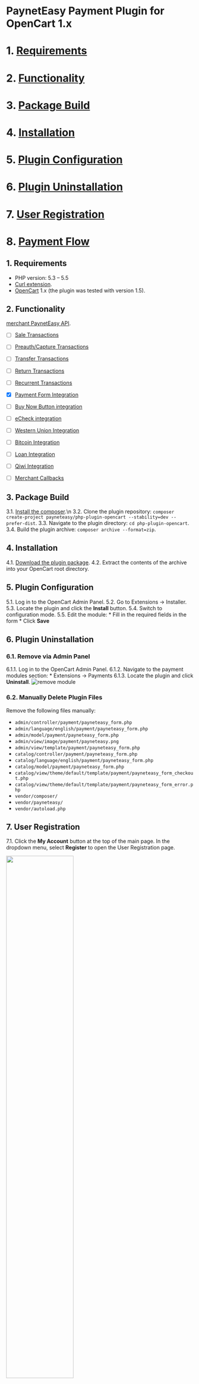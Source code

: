 # PaynetEasy Payment Plugin for OpenCart 1.x

# 1. [Requirements](https://github.com/annihilatoratm/opencart-doc/blob/main/documentation/doc-eng.md#1-requirements-1)
# 2. [Functionality](https://github.com/annihilatoratm/opencart-doc/blob/main/documentation/doc-eng.md#2-functionality-1)
# 3. [Package Build](https://github.com/annihilatoratm/opencart-doc/blob/main/documentation/doc-eng.md#3-package-build-1)
# 4. [Installation](https://github.com/annihilatoratm/opencart-doc/blob/main/documentation/doc-eng.md#4-installation-1)
# 5. [Plugin Configuration](https://github.com/annihilatoratm/opencart-doc/blob/main/documentation/doc-eng.md#5-plugin-configuration-1)
# 6. [Plugin Uninstallation](https://github.com/annihilatoratm/opencart-doc/blob/main/documentation/doc-eng.md#6-plugin-uninstallation-1)
# 7. [User Registration](https://github.com/annihilatoratm/opencart-doc/blob/main/documentation/doc-eng.md#7-user-registration-1)
# 8. [Payment Flow](https://github.com/annihilatoratm/opencart-doc/blob/main/documentation/doc-eng.md#8-payment-flow-1)

## 1. Requirements

* PHP version: 5.3 – 5.5
* [Curl extension](http://php.net/manual/en/book.curl.php).
* [OpenCart](http://www.opencart.com/index.php?route=download/download) 1.x (the plugin was tested with version 1.5).

## 2. Functionality

[merchant PaynetEasy API](http://wiki.payneteasy.com/index.php/PnE:Merchant_API).
- [ ] [Sale Transactions](http://wiki.payneteasy.com/index.php/PnE:Sale_Transactions)
- [ ] [Preauth/Capture Transactions](http://wiki.payneteasy.com/index.php/PnE:Preauth/Capture_Transactions)
- [ ] [Transfer Transactions](http://wiki.payneteasy.com/index.php/PnE:Transfer_Transactions)
- [ ] [Return Transactions](http://wiki.payneteasy.com/index.php/PnE:Return_Transactions)
- [ ] [Recurrent Transactions](http://wiki.payneteasy.com/index.php/PnE:Recurrent_Transactions)
- [x] [Payment Form Integration](http://wiki.payneteasy.com/index.php/PnE:Payment_Form_integration)
- [ ] [Buy Now Button integration](http://wiki.payneteasy.com/index.php/PnE:Buy_Now_Button_integration)
- [ ] [eCheck integration](http://wiki.payneteasy.com/index.php/PnE:eCheck_integration)
- [ ] [Western Union Integration](http://wiki.payneteasy.com/index.php/PnE:Western_Union_Integration)
- [ ] [Bitcoin Integration](http://wiki.payneteasy.com/index.php/PnE:Bitcoin_integration)
- [ ] [Loan Integration](http://wiki.payneteasy.com/index.php/PnE:Loan_integration)
- [ ] [Qiwi Integration](http://wiki.payneteasy.com/index.php/PnE:Qiwi_integration)
- [ ] [Merchant Callbacks](http://wiki.payneteasy.com/index.php/PnE:Merchant_Callbacks)


## 3. Package Build

3.1. [Install the composer](http://getcomposer.org/doc/00-intro.md).\n
3.2. Clone the plugin repository: `composer create-project payneteasy/php-plugin-opencart --stability=dev --prefer-dist`.
3.3. Navigate to the plugin directory: `cd php-plugin-opencart`.
3.4. Build the plugin archive: `composer archive --format=zip`.

## 4. Installation

4.1. [Download the plugin package](#get_package).
4.2. Extract the contents of the archive into your OpenCart root directory.

## 5. Plugin Configuration

5.1. Log in to the OpenCart Admin Panel.
5.2. Go to Extensions → Installer.
5.3. Locate the plugin and click the **Install** button.
5.4. Switch to configuration mode.
5.5. Edit the module:
    * Fill in the required fields in the form
    * Click **Save**

## 6. Plugin Uninstallation

### 6.1. Remove via Admin Panel

6.1.1. Log in to the OpenCart Admin Panel.
6.1.2. Navigate to the payment modules section:
    * Extensions → Payments
6.1.3. Locate the plugin and click **Uninstall**.
    ![remove module](img/remove_module.png)

### 6.2. Manually Delete Plugin Files

Remove the following files manually:

* `admin/controller/payment/payneteasy_form.php`
* `admin/language/english/payment/payneteasy_form.php`
* `admin/model/payment/payneteasy_form.php`
* `admin/view/image/payment/payneteasy.png`
* `admin/view/template/payment/payneteasy_form.php`
* `catalog/controller/payment/payneteasy_form.php`
* `catalog/language/english/payment/payneteasy_form.php`
* `catalog/model/payment/payneteasy_form.php`
* `catalog/view/theme/default/template/payment/payneteasy_form_checkout.php`
* `catalog/view/theme/default/template/payment/payneteasy_form_error.php`
* `vendor/composer/`
* `vendor/payneteasy/`
* `vendor/autoload.php`

## 7. User Registration
  
7.1. Click the **My Account** button at the top of the main page. In the dropdown menu, select **Register** to open the User Registration page.

<img src="/images/opencart-register-1.png" width=60% height=60%>

7.2. On the **Register Account** page, fill in all required personal information, set your password, agree to the _Privacy Policy_, and click the **Continue** button.

<img src="/images/opencart-register-2.png" width=60% height=60%> <img src="/images/opencart-register-3.png" width=60% height=60%>

## 8. Payment Flow

8.1. Navigate to the desired product category (e.g., Phones & PDAs). Select a product and click the **Add to Cart** button.

<img src="/images/opencart-1-upd.png" width=60% height=60%> <img src="/images/opencart-2.png" width=60% height=60%> <img src="/images/opencart-3.png" width=60% height=60%>
  
8.2. After adding the item to the cart, a success message will appear. Click the **Shopping Cart** button and choose:
   * **View Cart** to review the cart contents
   * **Checkout** to proceed directly to the checkout

<img src="/images/opencart-4.png" width=60% height=60%> <img src="/images/opencart-5.png" width=60% height=60%> <img src="/images/opencart-6.png" width=60% height=60%>
  
8.3. On the _Checkout_ page:
   * Fill in the required _Shipping Address_.
   * Choose a _Shipping Method_ and a _Payment Method_.
   * In the Payment Method Options pop-up, select the _PaynetEasy payment method_.
   * Click **Place Order** to continue.

<img src="/images/opencart-7.png" width=60% height=60%> <img src="/images/opencart-9.png" width=60% height=60%>
<img src="/images/opencart-8-2.png" width=60% height=60%> <img src="/images/opencart-10.png" width=60% height=60%>
<img src="/images/opencart-11.png" width=60% height=60%>

8.4. On the _PaynetEasy Payment Form_, enter your credit card details. Click **Process Payment** and wait for the transaction to complete.

<img src="/images/opencart-12.png" width=60% height=60%>
<img src="/images/opencart-13.png" width=60% height=60%>
<img src="/images/opencart-14.png" width=60% height=60%>
